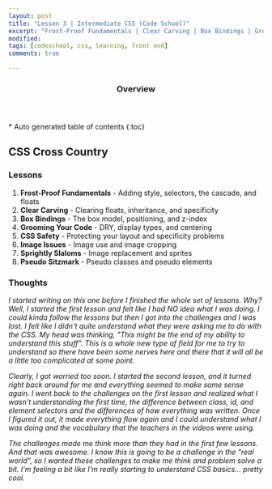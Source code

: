 ```yaml
---
layout: post
title: "Lesson 3 | Intermediate CSS (Code School)"
excerpt: "Frost-Proof Fundamentals | Clear Carving | Box Bindings | Grooming Your Code | CSS Safety | Image Issues | Sprightly Slaloms | Pseudo Sitzmark"
modified: 
tags: [codeschool, css, learning, front end]
comments: true

---
```


<section id="table-of-contents" class="toc">
  <header>
    <h3>Overview</h3>
  </header>
<div id="drawer" markdown="1">
*  Auto generated table of contents
{:toc}
</div>
</section><!-- /#table-of-contents -->

## CSS Cross Country

### Lessons

1. __Frost-Proof Fundamentals__ - Adding style, selectors, the cascade, and floats
2. __Clear Carving__ - Clearing floats, inheritance, and specificity
3. __Box Bindings__ - The box model, positioning, and z-index
4. __Grooming Your Code__ - DRY, display types, and centering
5. __CSS Safety__ - Protecting your layout and specificity problems
6. __Image Issues__ - Image use and image cropping
7. __Sprightly Slaloms__ - Image replacement and sprites
8. __Pseudo Sitzmark__ - Pseudo classes and pseudo elements

### Thoughts

_I started writing on this one before I finished the whole set of lessons. Why? Well, I started the first lesson and felt like I had NO idea what I was doing. I could kinda follow the lessons but then I got into the challenges and I was lost. I felt like I didn't quite understand what they were asking me to do with the CSS. My head was thinking, "This might be the end of my ability to understand this stuff". This is a whole new type of field for me to try to understand so there have been some nerves here and there that it will all be a little too complicated at some point._

_Clearly, I got worried too soon. I started the second lesson, and it turned right back around for me and everything seemed to make some sense again. I went back to the challenges on the first lesson and realized what I wasn't understanding the first time, the difference between class, id, and element selectors and the differences of how everything was written.  Once I figured it out, it made everything flow again and I could understand what I was doing and the vocabulary that the teachers in the videos were using._

_The challenges made me think more than they had in the first few lessons. And that was awesome. I know this is going to be a challenge in the "real world", so I wanted these challenges to make me think and problem solve a bit. I'm feeling a bit like I'm really starting to understand CSS basics... pretty cool._

